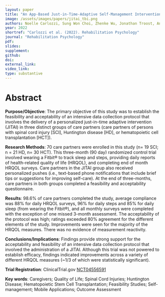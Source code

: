 ```yaml
---
layout: paper
title: "An App-Based Just-in-Time-Adaptive Self-Management Intervention for Care Partners: The CareQOL Feasibility Pilot Study"
image: /assets/images/papers/jitai_tbi.png
authors: Noelle Carlozzi, Sung Won Choi, Zhenke Wu, Jonathan Troost, Angela Lyden, Jennifer Miner, Christopher Graves, Jitao Wang, Xinghui Yan, Srijan Sen
year: 2022
shortref: "Carlozzi et al. (2022). Rehabilitation Psychology"
journal: "Rehabilitation Psychology"
pdf:
slides:
supplement:
github:
doi:
external_link: 
video_link: 
type: substantive
---
```


# Abstract

**Purpose/Objective**: The primary objective of this study was to establish the feasibility and acceptability of an intensive data collection protocol that involves the delivery of a personalized just-in-time adaptive intervention (JITAI) in three distinct groups of care partners (care partners of persons with spinal cord injury [SCI], Huntington disease [HD], or hematopoietic cell transplantation [HCT]).   

**Research Methods**: 70 care partners were enrolled in this study (n= 19 SCI; n = 21 HD, n= 30 HCT). This three-month (90 day) randomized control trial involved wearing a Fitbit® to track sleep and steps, providing daily reports of health-related quality of life (HRQOL), and completing end of month HRQOL surveys. Care partners in the JITAI group also received personalized pushes (i.e., text-based phone notifications that include brief tips or suggestions for improving self-care). At the end of three-months, care partners in both groups completed a feasibility and acceptability questionnaire.

**Results**: 98.6% of care partners completed the study, average compliance was 88% for daily HRQOL surveys, 96% for daily steps and 85% for daily sleep (from wearing the Fitbit®), and all monthly surveys were completed with the exception of one missed 3-month assessment.  The acceptability of the protocol was high; ratings exceeded 80% agreement for the different elements of the study. Improvements were seen for the majority of the HRQOL measures. There was no evidence of measurement reactivity.   

**Conclusions/Implications**: Findings provide strong support for the acceptability and feasibility of an intensive data collection protocol that involved the administration of a JITAI. Although this trial was not powered to establish efficacy, findings indicated improvements across a variety of different HRQOL measures (~1/3 of which were statistically significant). 

**Trial Registration**: ClinicalTrial.gov [NCT04556591](https://clinicaltrials.gov/ct2/show/NCT04556591)

**Key words**: Caregivers; Quality of Life; Spinal Cord Injuries; Huntington Disease; Hematopoietic Stem Cell Transplantation; Feasibility Studies; Self-management; Mobile Applications; Outcome Assessment
